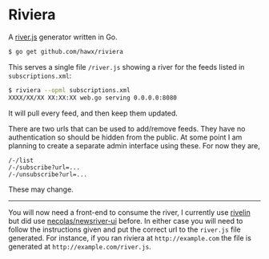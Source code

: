 # Riviera

A [river.js][] generator written in Go.

``` bash
$ go get github.com/hawx/riviera
```

This serves a single file `/river.js` showing a river for the feeds listed in
`subscriptions.xml`:

``` bash
$ riviera --opml subscriptions.xml
XXXX/XX/XX XX:XX:XX web.go serving 0.0.0.0:8080
```

It will pull every feed, and then keep them updated.

There are two urls that can be used to add/remove feeds. They have no
authentication so should be hidden from the public. At some point I am planning
to create a separate admin interface using these. For now they are,

```
/-/list
/-/subscribe?url=...
/-/unsubscribe?url=...
```

These may change.

---

You will now need a front-end to consume the river, I currently use [rivelin][]
but did use [necolas/newsriver-ui][newsriver-ui] before. In either case you will
need to follow the instructions given and put the correct url to the `river.js`
file generated. For instance, if you ran riviera at `http://example.com` the
file is generated at `http://example.com/river.js`.

[river.js]:     http://riverjs.org
[newsriver-ui]: https://github.com/necolas/newsriver-ui
[rivelin]:      https://github.com/hawx/rivelin
